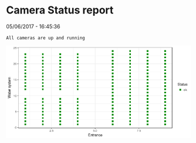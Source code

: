 Camera Status report
================
05/06/2017 - 16:45:36

    All cameras are up and running

![](camreport_files/figure-markdown_github/unnamed-chunk-2-1.png)
